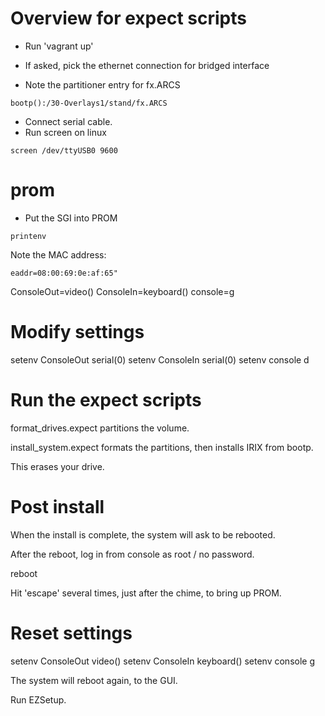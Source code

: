 # Overview for expect scripts

* Run 'vagrant up'
* If asked, pick the ethernet connection for bridged interface

* Note the partitioner entry for fx.ARCS
```
bootp():/30-Overlays1/stand/fx.ARCS
```

* Connect serial cable.
* Run screen on linux
```
screen /dev/ttyUSB0 9600
```

# prom
* Put the SGI into PROM 
```
printenv
```
Note the MAC address: 

```
eaddr=08:00:69:0e:af:65"
```

ConsoleOut=video()
ConsoleIn=keyboard()
console=g

# Modify settings
setenv ConsoleOut serial(0)
setenv ConsoleIn serial(0)
setenv console d

# Run the expect scripts 
format_drives.expect partitions the volume.

install_system.expect formats the partitions, then installs IRIX from bootp.

This erases your drive. 

# Post install
When the install is complete, the system will ask to be rebooted.

After the reboot, log in from console as root / no password. 

reboot

Hit 'escape' several times, just after the chime, to bring up PROM.

# Reset settings
setenv ConsoleOut video()
setenv ConsoleIn keyboard()
setenv console g

The system will reboot again, to the GUI. 

Run EZSetup.